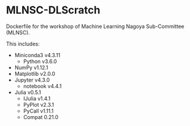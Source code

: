 MLNSC-DLScratch
===============

Dockerfile for the workshop of Machine Learning Nagoya Sub-Committee (MLNSC).

This includes:

+ Miniconda3 v4.3.11
    + Python v3.6.0
+ NumPy v1.12.1
+ Matplotlib v2.0.0
+ Jupyter v4.3.0
    + notebook v4.4.1
+ Julia v0.5.1
    + IJulia v1.4.1
    + PyPlot v2.3.1
    + PyCall v1.11.1
    + Compat 0.21.0
